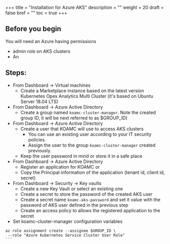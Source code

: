 +++
title = "Installation for Azure AKS"
description = ""
weight = 20
draft = false
bref = ""
toc = true 
+++

## Before you begin
You will need an Azure having permissions
* admin role on AKS clusters
* An

## Steps:
 * From Dashboard -> Virtual machines
   * Create a Marketplace instance based on the latest version Kubernetes Opex Analytics Multi Cluster (it's based on Ubuntu Server 18.04 LTS)
 * From Dashboard -> Azure Active Directory
   * Create a group named `koamc-cluster-manager`. Note the created group ID, it will be next referred to as $GROUP_ID)
 * From Dashboard -> Azure Active Directory
   * Create a user that KOAMC will use to access AKS clusters
     * You can use an existing user according to your IT security policies.
     * Assign the user to the group `koamc-cluster-manager` created previously.
   * Keep the user password in mind or store it in a safe place
 * From Dashboard -> Azure Active Directory
   * Register an application for KOAMC or 
   * Copy the Principal information of the application (tenant id, client id, secret)
 * From Dashboard -> Security -> Key vaults
   * Create a new Key Vault or select an existing one
   * Create a secret to store the password of the created AKS user
   * Create a secret name `koamc-aks-password` and set it value with the password of AKS user defined in the previous step
   * Create an access policy to allows the registered application to the secret
 * Set koamc-cluster-manager configuration variables


```
az role assignment create --assignee $GROUP_ID \
 --role "Azure Kubernetes Service Cluster User Role"
``̀